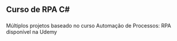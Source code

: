 <h2 align="left">Curso de RPA C#</h2>

###

<p align="left">Múltiplos projetos baseado no curso Automação de Processos: RPA disponível na Udemy</p>


###
